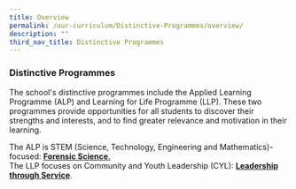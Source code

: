 ```yaml
---
title: Overview
permalink: /our-curriculum/Distinctive-Programmes/overview/
description: ""
third_nav_title: Distinctive Programmes
---
```

### Distinctive Programmes

The school's distinctive programmes include the Applied Learning Programme (ALP) and Learning for Life Programme (LLP). These two programmes provide opportunities for all students to discover their strengths and interests, and to find greater relevance and motivation in their learning.  

  

The ALP is STEM (Science, Technology, Engineering and Mathematics)-focused: [**Forensic Science**.](https://staging.d2jrpotv8emy04.amplifyapp.com/our-curriculum/Distinctive-Programmes/forensic-science/)  
The LLP focuses on Community and Youth Leadership (CYL): **[Leadership through Service](https://staging.d2jrpotv8emy04.amplifyapp.com/our-curriculum/Distinctive-Programmes/leadership-through-service/)**.
